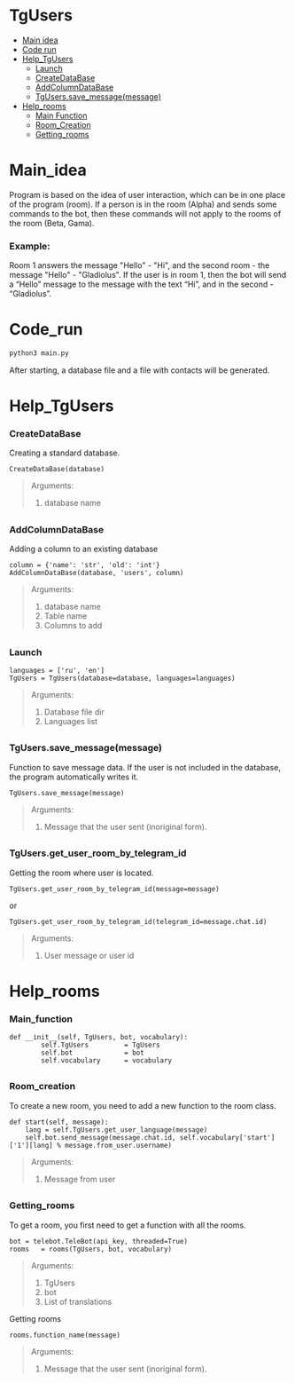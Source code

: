 
# TgUsers
<!--ts-->
   * [Main idea](#Main_idea)
   *  [Code run](#Code_run)
   * [Help_TgUsers](#Help_TgUsers)
	   * [Launch](#Launch)
        * [CreateDataBase](#CreateDataBase )
        * [AddColumnDataBase](#AddColumnDataBase)
        * [TgUsers.save_message(message)](#TgUsers.save_message(message))
   * [Help_rooms](#Help_rooms)
	   * [Main Function](#Main_function)
	   * [Room_Creation](#Room_сreation)
	   * [Getting_rooms](#Getting_rooms)
<!--te-->


# Main_idea
Program is based on the idea of user interaction, which can be in one place of the program (room). If a person is in the room (Alpha) and sends some commands to the bot, then these commands will not apply to the rooms of the room (Beta, Gama).
### Example:
Room 1 answers the message "Hello" - "Hi", and the second room - the message "Hello" - "Gladiolus". If the user is in room 1, then the bot will send a “Hello” message to the message with the text “Hi”, and in the second - “Gladiolus”.

# Code_run
```sh
python3 main.py
```
After starting, a database file and a file with contacts will be generated.

# Help_TgUsers
### CreateDataBase
Creating a standard database. 
```python3
CreateDataBase(database)
```
> Arguments: 
> 1. database name

##
### AddColumnDataBase
Adding a column to an existing database
```python3
column = {'name': 'str', 'old': 'int'}
AddColumnDataBase(database, 'users', column)
```
> Arguments: 
> 1. database name
> 2. Table name
> 3. Columns to add
##
### Launch
``` python3
languages = ['ru', 'en']
TgUsers	= TgUsers(database=database, languages=languages)
```
> Arguments: 
> 1. Database file dir
> 2. Languages list
##
### TgUsers.save_message(message)
Function to save message data. If the user is not included in the database, the program automatically writes it.
```python3
TgUsers.save_message(message)
```
> Arguments: 
> 1. Message that the user sent (inoriginal form).
##
### TgUsers.get_user_room_by_telegram_id
Getting the room where user is located.
```python3
TgUsers.get_user_room_by_telegram_id(message=message)
```
or
```python3
TgUsers.get_user_room_by_telegram_id(telegram_id=message.chat.id)
```
> Arguments: 
> 1. User message or user id

# Help_rooms
### Main_function
```python3
def __init__(self, TgUsers, bot, vocabulary):
        self.TgUsers 		 = TgUsers
        self.bot             = bot
        self.vocabulary      = vocabulary
```
##
### Room_сreation
To create a new room, you need to add a new function to the room class.
```python3
def start(self, message):
	lang = self.TgUsers.get_user_language(message)
	self.bot.send_message(message.chat.id, self.vocabulary['start']['1'][lang] % message.from_user.username)
```
> Arguments: 
> 1. Message from user
##
### Getting_rooms
To get a room, you first need to get a function with all the rooms.
```python3
bot	= telebot.TeleBot(api_key, threaded=True)
rooms	= rooms(TgUsers, bot, vocabulary)
```
> Arguments: 
> 1. TgUsers
> 2. bot
> 3. List of translations

Getting rooms
```python3
rooms.function_name(message)
```
> Arguments: 
> 1. Message that the user sent (inoriginal form).
